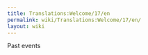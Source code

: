 ```yaml
---
title: Translations:Welcome/17/en
permalink: wiki/Translations:Welcome/17/en/
layout: wiki
---
```


Past events
